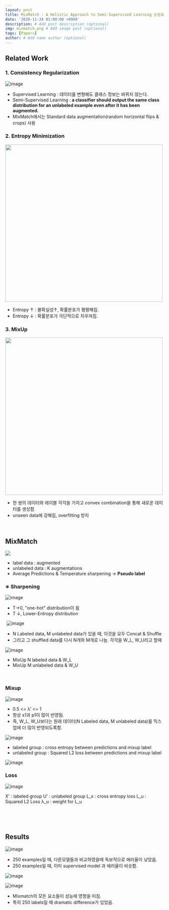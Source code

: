 ```yaml
---
layout: post
title: MixMatch : A Holistic Approach to Semi-Supervised Learning 논문요약
date: '2020-11-24 01:00:00 +0900'
description: # Add post description (optional)
img: mixmatch.png # Add image post (optional)
tags: [Papers]
author: # Add name author (optional)
---
```


## Related Work

### 1. Consistency Regularization
![image](https://user-images.githubusercontent.com/17904547/99983714-8d8a0b00-2def-11eb-8508-d10a8f681108.png)

- Supervised Learning : 데이터를 변형해도 클래스 정보는 바뀌지 않는다.
- Semi-Supervised Learning : **a classifier should output the same class distribution for an unlabeled example even after it has been augmented.**
- MixMatch에서는 Standard data augmentation(random horizontal flips & crops) 사용


### 2. Entropy Minimization

<img src="https://user-images.githubusercontent.com/17904547/99984852-ec03b900-2df0-11eb-8c57-7ef0f8f1fc7b.png" width=500>

- Entropy ↑ : 불확실성↑, 확률분포가 평평해짐.
- Entropy ↓ : 확률분포가 극단적으로 치우져짐.


### 3. MixUp

<img src="https://user-images.githubusercontent.com/17904547/99983788-a4306200-2def-11eb-88eb-9b81c4a4ea0d.png" width=500>

- 한 쌍의 데이터와 레이블 각각을 가지고 convex combination을 통해 새로운 데이터를 생성함.
- unseen data에 강해짐, overfitting 방지

​



## MixMatch

<img src="https://user-images.githubusercontent.com/17904547/99983810-b0b4ba80-2def-11eb-86c2-15dde21f04de.png">

- label data : augmented
- unlabeled data : K augmentations
- Average Predictions & Temperature sharpening → **Pseudo label**

### ※ Sharpening

![image](https://user-images.githubusercontent.com/17904547/99983853-be6a4000-2def-11eb-9478-58aa423b9f79.png)

- T→0, "one-hot" distribution이 됨
- T ↓, Lower-Entropy distribution

​
![image](https://user-images.githubusercontent.com/17904547/99983862-c2965d80-2def-11eb-8056-5bb248f45777.png)

- N Labeled data, M unlabeled data가 있을 때, 이것을 모두 Concat & Shuffle
- 그리고 그 shuffled data를 다시 N개와 M개로 나눔. 각각을 W_L, W_U라고 할때

![image](https://user-images.githubusercontent.com/17904547/99983877-c88c3e80-2def-11eb-8cca-dc8888f41d1b.png)

- MixUp N labeled data & W_L
- MixUp M unlabeled data & W_U

​

### Mixup

![image](https://user-images.githubusercontent.com/17904547/99983915-d2ae3d00-2def-11eb-9f7e-b09cf41cc113.png)


- 0.5 <= λ' <= 1
- 항상 x1과 p1이 많이 반영됨.
- 즉, W_L, W_U보다는 원래 데이터(N Labeled data, M unlabeled data)를 믹스업에 더 많이 반영되도록함.


![image](https://user-images.githubusercontent.com/17904547/99983966-e063c280-2def-11eb-9434-f231fa43de45.png)

- labeled group : cross entropy between predictions and mixup label
- unlabeled group : Squared L2 loss between predictions and mixup label

![image](https://user-images.githubusercontent.com/17904547/99983998-e8236700-2def-11eb-95a8-815afe8b6c4c.png)

### Loss

![image](https://user-images.githubusercontent.com/17904547/99984029-f07ba200-2def-11eb-8f3b-0c5b3c339c31.png)

X' : labeled group
U' : unlabeled group
L_x : cross entropy loss
L_u : Squared L2 Loss
λ_u : weight for L_u

​

​

## Results

![image](https://user-images.githubusercontent.com/17904547/99984059-f83b4680-2def-11eb-9ef3-3777aebfa2fe.png)

- 250 examples일 때, 다른모델들과 비교하였을때 독보적으로 에러율이 낮았음.
- 250 examples일 때, 이미 supervised model 과 에러율이 비슷함.


![image](https://user-images.githubusercontent.com/17904547/99984090-fffaeb00-2def-11eb-96d1-f81190371e4f.png)

![image](https://user-images.githubusercontent.com/17904547/99984117-05f0cc00-2df0-11eb-86a6-8f38025381de.png)

- Mixmatch의 모든 요소들이 성능에 영향을 미침.
- 특히 250 labels일 때 dramatic difference가 있었음.


​
